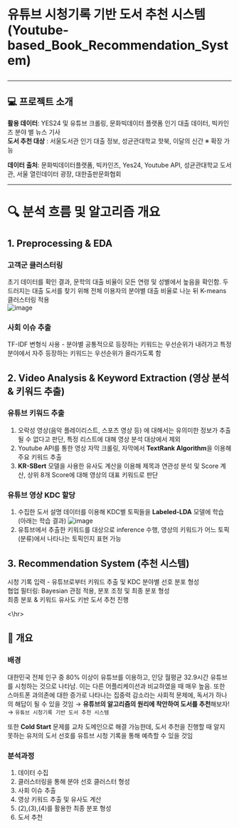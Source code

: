# 유튜브 시청기록 기반 도서 추천 시스템 <br/> (Youtube-based_Book_Recommendation_System) <hr/> 

## 💻 프로젝트 소개

**활용 데이터**: YES24 및 유튜브 크롤링, 문화빅데이터 플랫폼 인기 대출 데이터, 빅카인즈 분야 별 뉴스 기사    
**도서 추천 대상** : 서울도서관 인기 대출 정보, 성균관대학교 핫북, 이달의 신간  ※ 확장 가능

**데이터 출처**: 문화빅데이터플랫폼, 빅카인즈, Yes24, Youtube API, 성균관대학교 도서관, 서울 열린데이터 광장, 대한출판문화협회

<hr/> 

# 🔍 분석 흐름 및 알고리즘 개요

## 1. Preprocessing & EDA

### 고객군 클러스터링 
초기 데이터를 확인 결과, 문학의 대출 비율이 모든 연령 및 성별에서 높음을 확인함. 두드러지는 대출 도서를 찾기 위해 전체 이용자의 분야별 대출 비율로 나눈 뒤 K-means 클러스터링 적용  
![image](https://github.com/Kim-Bogeun/Youtube-based_Book_Recommendation_System/assets/127417159/0dcc671c-f139-4f78-a79f-05dd6950547d)


### 사회 이슈 추출 
TF-IDF 변형식 사용 - 분야별 공통적으로 등장하는 키워드는 우선순위가 내려가고 특정 분야에서 자주 등장하는 키워드는 우선순위가 올라가도록 함


## 2. Video Analysis & Keyword Extraction (영상 분석 & 키워드 추출)

### 유튜브 키워드 추출
1. 오락성 영상(음악 플레이리스트, 스포츠 영상 등) 에 대해서는 유의미한 정보가 추출될 수 없다고 판단, 특정 리스트에 대해 영상 분석 대상에서 제외
2. Youtube API를 통한 영상 자막 크롤링, 자막에서 **TextRank Algorithm**을 이용해 주요 키워드 추출
3. **KR-SBert** 모델을 사용한 유사도 계산을 이용해 제목과 연관성 분석 및 Score 계산, 상위 8개 Score에 대해 영상의 대표 키워드로 판단

### 유튜브 영상 KDC 할당 
1. 수집한 도서 설명 데이터를 이용해 KDC별 토픽들을 **Labeled-LDA** 모델에 학습 (아래는 학습 결과)
![image](https://github.com/Kim-Bogeun/Youtube-based_Book_Recommendation_System/assets/127417159/e8440d4c-af5e-46c9-9b14-c29d4766442a)
2. 유튜브에서 추출한 키워드를 대상으로 inference 수행, 영상의 키워드가 어느 토픽(분류)에서 나타나는 토픽인지 표현 가능


## 3. Recommendation System (추천 시스템)  
시청 기록 입력 - 유튜브로부터 키워드 추출 및 KDC 분야별 선호 분포 형성   
협업 필터링: Bayesian 관점 적용, 분포 조정 및 최종 분포 형성   
최종 분포 & 키워드 유사도 키반 도서 추천 진행   


<\hr>

## 📌 개요

### 배경

대한민국 전체 인구 중 80% 이상이 유튜브를 이용하고, 인당 월평균 32.9시간 유튜브를 시청하는 것으로 나타남. 이는 다른 어플리케이션과 비교하였을 때 매우 높음.
또한 스마트폰 과의존에 대한 증가로 나타나는 집중력 감소라는 사회적 문제에, 독서가 하나의 해답이 될 수 있을 것임
→ **유튜브의 알고리즘의 원리에 착안하여 도서를 추천**해보자!
→ `유튜브 시청기록 기반 도서 추천 시스템`

또한 **Cold Start** 문제를 교차 도메인으로 해결 가능한데, 도서 추천을 진행할 때 알지 못하는 유저의 도서 선호를 유튜브 시청 기록을 통해 예측할 수 있을 것임

### 분석과정

1. 데이터 수집
2. 클러스터링을 통해 분야 선호 클러스터 형성
3. 사회 이슈 추출
4. 영상 키워드 추출 및 유사도 계산
5. (2),(3),(4)를 활용한 최종 분포 형성
6. 도서 추천
